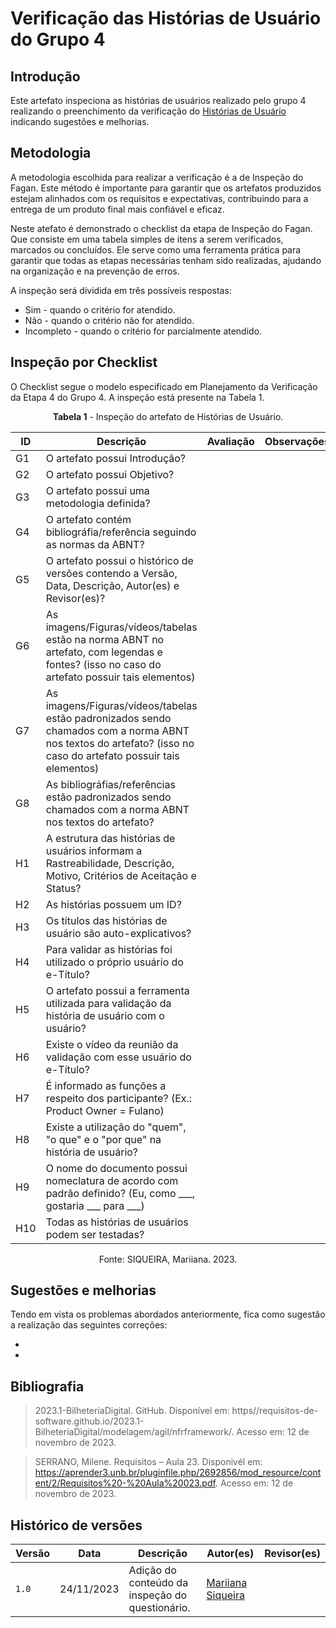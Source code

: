 # Verificação das Histórias de Usuário do Grupo 4

## Introdução

Este artefato inspeciona as histórias de usuários realizado pelo grupo 4 realizando o preenchimento da verificação do [Histórias de Usuário](https://requisitos-de-software.github.io/2023.2-Jitsi/Modelagem/Agil/historias/) indicando sugestões e melhorias. 

## Metodologia

A metodologia escolhida para realizar a verificação é a de Inspeção do Fagan. Este método é importante para garantir que os artefatos produzidos estejam alinhados com os requisitos e expectativas, contribuindo para a entrega de um produto final mais confiável e eficaz. 

Neste atefato é demonstrado o checklist da etapa de Inspeção do Fagan. Que consiste em uma tabela simples de itens a serem verificados, marcados ou concluídos. Ele serve como uma ferramenta prática para garantir que todas as etapas necessárias tenham sido realizadas, ajudando na organização e na prevenção de erros.

A inspeção será dividida em três possíveis respostas:
  * Sim - quando o critério for atendido.
  * Não - quando o critério não for atendido.
  * Incompleto - quando o critério for parcialmente atendido.

## Inspeção por Checklist

O Checklist segue o modelo especificado em Planejamento da Verificação da Etapa 4 do Grupo 4. A inspeção está presente na Tabela 1.

<center>

**Tabela 1** - Inspeção do artefato de Histórias de Usuário.

| ID | Descrição | Avaliação | Observações |
| ---| -------- | --------- | ------------ |
| G1  | O artefato possui Introdução? | | |
| G2  | O artefato possui Objetivo? | | | 
| G3  | O artefato possui uma metodologia definida? | | |
| G4  | O artefato contém bibliográfia/referência seguindo as normas da ABNT? | | |
| G5  | O artefato possui o histórico de versões contendo a Versão, Data, Descrição, Autor(es) e Revisor(es)? | | |
| G6  | As imagens/Figuras/vídeos/tabelas estão na norma ABNT no artefato, com legendas e fontes? (isso no caso do artefato possuir tais elementos) | | |
| G7  | As imagens/Figuras/vídeos/tabelas estão padronizados sendo chamados com a norma ABNT nos textos do artefato? (isso no caso do artefato possuir tais elementos) | | |
| G8  | As bibliográfias/referências estão padronizados sendo chamados com a norma ABNT nos textos do artefato? | | |
| H1 | A estrutura das histórias de usuários informam a Rastreabilidade, Descrição, Motivo, Critérios de Aceitação e Status? | | |
| H2 | As histórias possuem um ID? | | |
| H3 | Os títulos das histórias de usuário são auto-explicativos? | | |
| H4 | Para validar as histórias foi utilizado o próprio usuário do e-Título? | | |
| H5 | O artefato possui a ferramenta utilizada para validação da história de usuário com o usuário? | | |
| H6 | Existe o vídeo da reunião da validação com esse usuário do e-Título? | | |
| H7 | É informado as funções a respeito dos participante? (Ex.: Product Owner = Fulano) | | |
| H8 | Existe a utilização do "quem", "o que" e o "por que" na história de usuário? | | |
| H9 | O nome do documento possui nomeclatura de acordo com padrão definido? (Eu, como ___, gostaria ___ para ___) | | |
| H10 | Todas as histórias de usuários podem ser testadas? | | |

Fonte: SIQUEIRA, Mariiana. 2023.

</center>

## Sugestões e melhorias

Tendo em vista os problemas abordados anteriormente, fica como sugestão a realização das seguintes correções:

  -
  -

## Bibliografia

> 2023.1-BilheteriaDigital. GitHub. Disponível em: https//requisitos-de-software.github.io/2023.1-BilheteriaDigital/modelagem/agil/nfrframework/.  Acesso em: 12 de novembro de 2023.

> SERRANO, Milene. Requisitos – Aula 23. Disponivél em: https://aprender3.unb.br/pluginfile.php/2692856/mod_resource/content/2/Requisitos%20-%20Aula%20023.pdf. Acesso em: 12 de novembro de 2023.

## Histórico de versões

| Versão | Data       | Descrição   | Autor(es)   | Revisor(es) |
| ------ | ---------- | ----------- | ------------ | ---------- |
| `1.0`  | 24/11/2023 | Adição do conteúdo da inspeção do questionário. | [Mariiana Siqueira](https://github.com/Maryyscreuza) |  |
